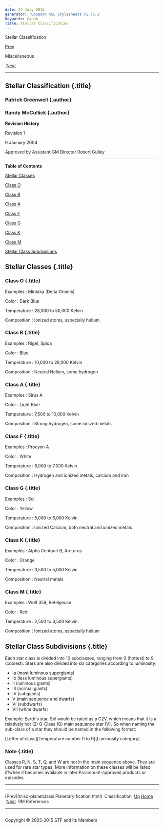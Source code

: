 ```yaml
---
date: 24 July 2015
generator: 'DocBook XSL Stylesheets V1.76.1'
keywords: Canon
title: Stellar Classification
...
```


Stellar Classification

[Prev](misc-planetclassification.html) 

Miscellaneous

 [Next](reference.html)

* * * * *

Stellar Classification {.title}
----------------------

### Patrick Greenwell {.author}

### Randy McCullick {.author}

**Revision History**

Revision 1

9 Jaunary 2004

Approved by Assistant GM Director Robert Gulley

* * * * *

**Table of Contents**

[Stellar Classes](misc-starclassification.html#idp140478695124368)

[Class O](misc-starclassification.html#idp140478695125056)

[Class B](misc-starclassification.html#idp140478695133392)

[Class A](misc-starclassification.html#idp140478695141696)

[Class F](misc-starclassification.html#idp140478695150016)

[Class G](misc-starclassification.html#idp140478695158336)

[Class K](misc-starclassification.html#idp140478695166672)

[Class M](misc-starclassification.html#idp140478695174976)

[Stellar Class
Subdivisions](misc-starclassification.html#idp140478695183456)

Stellar Classes {.title}
---------------

### Class O {.title}

 Examples 
:   Mintaka (Delta Orionis)

 Color 
:   Dark Blue

 Temperature 
:   28,000 to 50,000 Kelvin

 Composition 
:   Ionized atoms, especially helium

### Class B {.title}

 Examples 
:   Rigel, Spica

 Color 
:   Blue

 Temperature 
:   10,000 to 28,000 Kelvin

 Composition 
:   Neutral Helium, some hydrogen

### Class A {.title}

 Examples 
:   Sirus A

 Color 
:   Light Blue

 Temperature 
:   7,500 to 10,000 Kelvin

 Composition 
:   Strong hydrogen, some ionized metals

### Class F {.title}

 Examples 
:   Procyon A

 Color 
:   White

 Temperature 
:   6,000 to 7,000 Kelvin

 Composition 
:   Hydrogen and ionized metals, calcium and iron

### Class G {.title}

 Examples 
:   Sol

 Color 
:   Yellow

 Temperature 
:   5,000 to 6,000 Kelvin

 Composition 
:   Ionized Calcium, both neutral and ionized metals

### Class K {.title}

 Examples 
:   Alpha Centauri B, Arcturus

 Color 
:   Orange

 Temperature 
:   3,500 to 5,000 Kelvin

 Composition 
:   Neutral metals

### Class M {.title}

 Examples 
:   Wolf 359, Betelgeuse

 Color 
:   Red

 Temperature 
:   2,500 to 3,500 Kelvin

 Composition 
:   Ionized atoms, especially helium

Stellar Class Subdivisions {.title}
--------------------------

Each star class is divided into 10 subclasses, ranging from 0 (hottest)
to 9 (coolest). Stars are also divided into six categories according to
luminosity:

-   Ia (most luminous supergiants)
-   Ib (less luminous supergiants)
-   II (luminous giants)
-   III (normal giants)
-   IV (subgiants)
-   V (main sequence and dwarfs)
-   VI (subdwarfs)
-   VII (white dwarfs)

Example: Earth's star, Sol would be rated as a G2V, which means that it
is a relatively hot (2) G-Class (G) main sequence star (V). So when
naming the sub-class of a star they should be named in the following
format:

[Letter of class][Temperature number 0 to 9][Luminosity category]

### Note {.title}

Classes R, N, S, T, Q, and W are not in the main sequence above. They
are used for rare star types. More information on these classes will be
listed if/when it becomes available in later Paramount-approved products
or episodes

* * * * *

  ------------------------ ------------------------ ------------------------
  [Prev](misc-planetclassi Planetary
  fication.html)           Classification 
  [Up](misc.html)          [Home](../index.html)
   [Next](reference.html)   RM References
  ------------------------ ------------------------ ------------------------

* * * * *

Copyright © 2005-2015 STF and its Members
